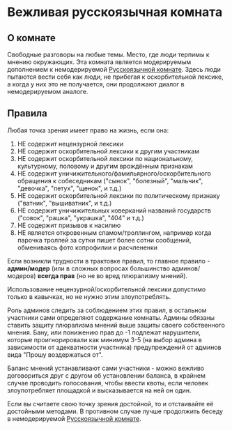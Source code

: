 # Вежливая русскоязычная комната

## О комнате
Свободные разговоры на любые темы. Место, где люди терпимы к мнению окружающих.
Эта комната является модерируемым дополнением к немодерируемой [Русскоязычной комнате](https://matrix.to/#/#russian:tchncs.de). Здесь люди пытаются вести себя как люди, не прибегая к оскорбительной лексике, а когда у них это не получается, они продолжают диалог в немодерируемом аналоге.

## Правила
Любая точка зрения имеет право на жизнь, если она:

1. НЕ содержит нецензурной лексики
2. НЕ содержит оскорбительной лексики к другим участникам
3. НЕ содержит оскорбительной лексики по национальному, культурному, половому и другим врождённым признакам
4. НЕ содержит уничижительного/фамильярного/оскорбительного обращения к собеседникам ("сынок", "болезный", "мальчик", "девочка", "петух", "щенок", и т.д.)
5. НЕ содержит оскорбительной лексики по политическому признаку ("ватник", "вышиватник", и т.д.)
6. НЕ содержит уничижительных коверканий названий государств ("совок", "рашка", "украшка", "404" и т.д.)
7. НЕ содержит призывов к насилию
8. НЕ является откровенным спамом/троллингом, например когда парочка троллей за сутки пишет более сотни сообщений, обмениваясь фото копрофилии и расчлененки

Если возникли трудности в трактовке правил, то главное правило - **админ/модер** (или в сложных вопросах большинство админов/модеров) **всегда прав** (но не во вред плюрализму мнений).

Использование нецензурной/оскорбительной лексики допустимо только в кавычках, но не нужно этим злоупотреблять.

Роль админов следить за соблюдением этих правил, в остальном участники сами определяют содержание комнаты. Админы обязаны ставить защиту плюрализма мнений выше защиты своего собственного мнения.
Бану, или понижению прав до -1 подлежат нарушители, которые проигнорировали как минимум 3-5 (на выбор админа в зависимости от адекватности участника) предупреждений от админов вида "Прошу воздержаться от".

Баланс мнений устанавливают сами участники - можно вежливо договориться друг с другом об установлении баланса, в крайнем случае проводить голосования, чтобы ввести квоты, если человек злоупотребляет площадкой и высказывается на ней он один.

Если вы считаете свою точку зрения достойной, то и отстаивайте её достойными методами. В противном случае лучше продолжить беседу в немодерируемой [Русскоязычной комнате](https://matrix.to/#/#russian:tchncs.de).
